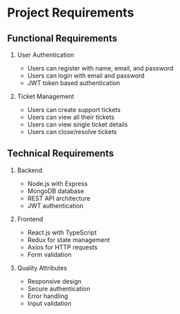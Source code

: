 # Project Requirements

## Functional Requirements
1. User Authentication
   - Users can register with name, email, and password
   - Users can login with email and password
   - JWT token based authentication

2. Ticket Management
   - Users can create support tickets
   - Users can view all their tickets
   - Users can view single ticket details
   - Users can close/resolve tickets

## Technical Requirements
1. Backend
   - Node.js with Express
   - MongoDB database
   - REST API architecture
   - JWT authentication

2. Frontend
   - React.js with TypeScript
   - Redux for state management
   - Axios for HTTP requests
   - Form validation

3. Quality Attributes
   - Responsive design
   - Secure authentication
   - Error handling
   - Input validation